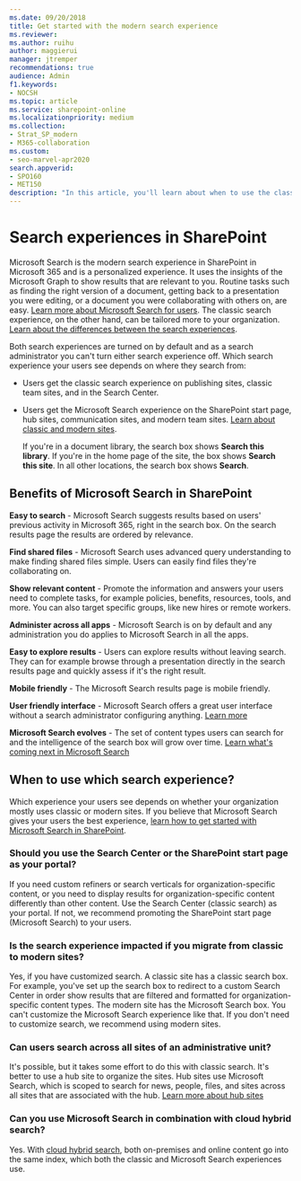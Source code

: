 ```yaml
---
ms.date: 09/20/2018
title: Get started with the modern search experience
ms.reviewer: 
ms.author: ruihu
author: maggierui
manager: jtremper
recommendations: true
audience: Admin
f1.keywords:
- NOCSH
ms.topic: article
ms.service: sharepoint-online
ms.localizationpriority: medium
ms.collection:  
- Strat_SP_modern
- M365-collaboration
ms.custom:
- seo-marvel-apr2020
search.appverid:
- SPO160
- MET150
description: "In this article, you'll learn about when to use the classic or modern search experience in SharePoint."
---
```


# Search experiences in SharePoint

Microsoft Search is the modern search experience in SharePoint in Microsoft 365 and is a personalized experience. It uses the insights of the Microsoft Graph to show results that are relevant to you. Routine tasks such as finding the right version of a document, getting back to a presentation you were editing, or a document you were collaborating with others on, are easy. [Learn more about Microsoft Search for users](https://support.office.com/article/d5ed5d11-9e5d-4f1d-b8b4-3d371fe0cb87). The classic search experience, on the other hand, can be tailored more to your organization. [Learn about the differences between the search experiences](differences-classic-modern-search.md).

Both search experiences are turned on by default and as a search administrator you can't turn either search experience off.
Which search experience your users see depends on where they search from:

- Users get the classic search experience on publishing sites, classic team sites, and in the Search Center.
- Users get the Microsoft Search experience on the SharePoint start page, hub sites, communication sites, and modern team sites. [Learn about classic and modern sites](https://support.office.com/article/5725c103-505d-4a6e-9350-300d3ec7d73f).

  If you're in a document library, the search box shows **Search this library**. If you're in the home page of the site, the box shows **Search this site**. In all other locations, the search box shows **Search**.

## Benefits of Microsoft Search in SharePoint

**Easy to search** - Microsoft Search suggests results based on users' previous activity in Microsoft 365, right in the search box. On the search results page the results are ordered by relevance.

**Find shared files** - Microsoft Search uses advanced query understanding to make finding shared files simple. Users can easily find files they're collaborating on.

**Show relevant content** - Promote the information and answers your users need to complete tasks, for example policies, benefits, resources, tools, and more. You can also target specific groups, like new hires or remote workers.

**Administer across all apps** - Microsoft Search is on by default and any administration you do applies to Microsoft Search in all the apps.

**Easy to explore results** - Users can explore results without leaving search. They can for example browse through a presentation directly in the search results page and quickly assess if it's the right result.

**Mobile friendly** - The Microsoft Search results page is mobile friendly.

**User friendly interface** - Microsoft Search offers a great user interface without a search administrator configuring anything. [Learn more](https://support.office.com/article/d5ed5d11-9e5d-4f1d-b8b4-3d371fe0cb87)

**Microsoft Search evolves** - The set of content types users can search for and the intelligence of the search box will grow over time. [Learn what's coming next in Microsoft Search](https://aka.ms/MicrosoftSearch)

## When to use which search experience?

Which experience your users see depends on whether your organization mostly uses classic or modern sites.  If you believe that Microsoft Search gives your users the best experience, [learn how to get started with Microsoft Search in SharePoint](/microsoftsearch/get-started-search-in-sharepoint-online).

### Should you use the Search Center or the SharePoint start page as your portal?

If you need custom refiners or search verticals for organization-specific content, or you need to display results for organization-specific content differently than other content. Use the Search Center (classic search) as your portal. If not, we recommend promoting the SharePoint start page (Microsoft Search) to your users.

### Is the search experience impacted if you migrate from classic to modern sites?

Yes, if you have customized search. A classic site has a classic search box. For example, you've set up the search box to redirect to a custom Search Center in order show results that are filtered and formatted for organization-specific content types. The modern site has the Microsoft Search box. You can't customize the Microsoft Search experience like that. If you don't need to customize search, we recommend using modern sites.

### Can users search across all sites of an administrative unit?

It's possible, but it takes some effort to do this with classic search. It's better to use a hub site to organize the sites. Hub sites use Microsoft Search, which is scoped to search for news, people, files, and sites across all sites that are associated with the hub. [Learn more about hub sites](https://support.office.com/article/fe26ae84-14b7-45b6-a6d1-948b3966427f?)

### Can you use Microsoft Search in combination with cloud hybrid search?

Yes. With [cloud hybrid search](../SharePointServer/hybrid/learn-about-cloud-hybrid-search-for-sharepoint.md), both on-premises and online content go into the same index, which both the classic and Microsoft Search experiences use.
